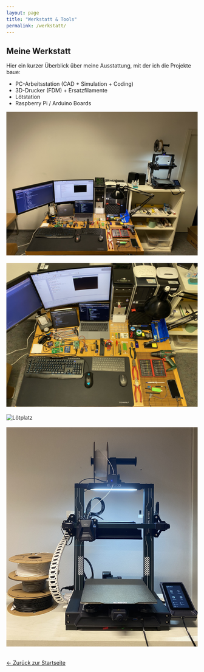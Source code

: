 ```yaml
---
layout: page
title: "Werkstatt & Tools"
permalink: /werkstatt/
---
```



## Meine Werkstatt


Hier ein kurzer Überblick über meine Ausstattung, mit der ich die Projekte baue:


- PC-Arbeitsstation (CAD + Simulation + Coding)
- 3D-Drucker (FDM) + Ersatzfilamente
- Lötstation 
- Raspberry Pi / Arduino Boards



![PC-Arbeitsstation](/assets/images/workshop_far.JPG)
<br><br>
![PC-Arbeitsstation-CloseUp](/assets/images/workshop_closeup.JPG)
<br><br>
![Lötplatz](/assets/images/soldering.JPG)
<br><br>
![3D-Drucker](/assets/images/3dprinter.jpg)
<br><br>





[← Zurück zur Startseite](/)
